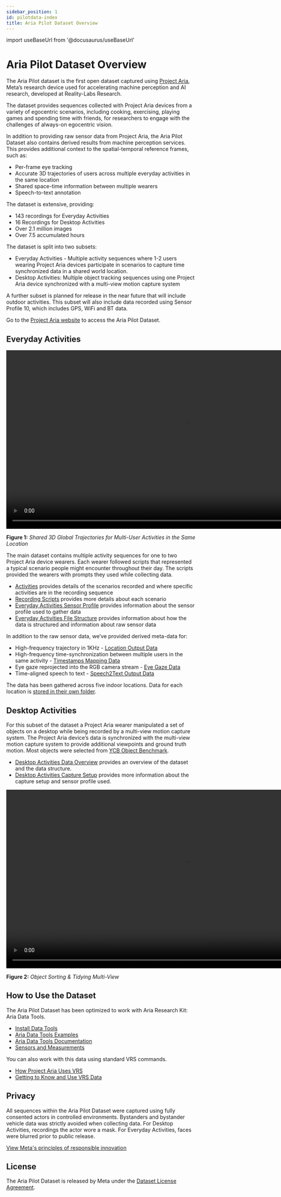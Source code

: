 ```yaml
---
sidebar_position: 1
id: pilotdata-index
title: Aria Pilot Dataset Overview
---
```

import useBaseUrl from '@docusaurus/useBaseUrl'

# Aria Pilot Dataset Overview

The Aria Pilot dataset is the first open dataset captured using [Project Aria](https://about.facebook.com/realitylabs/projectaria/), Meta’s research device used for accelerating machine perception and AI research, developed at Reality-Labs Research.

The dataset provides sequences collected with Project Aria devices from a variety of egocentric scenarios, including cooking, exercising, playing games and spending time with friends, for researchers to engage with the challenges of always-on egocentric vision.

In addition to providing raw sensor data from Project Aria, the Aria Pilot Dataset also contains derived results from machine perception services. This provides additional context to the spatial-temporal reference frames, such as:

* Per-frame eye tracking
* Accurate 3D trajectories of users across multiple everyday activities in the same location
* Shared space-time information between multiple wearers
* Speech-to-text annotation



The dataset is extensive, providing:

* 143 recordings for Everyday Activities
* 16 Recordings for Desktop Activities
* Over 2.1 million images
* Over 7.5 accumulated hours

The dataset is split into two subsets:

* Everyday Activities - Multiple activity sequences where 1-2 users wearing Project Aria devices participate in scenarios to capture time synchronized data in a shared world location.
* Desktop Activities: Multiple object tracking sequences using one Project Aria device synchronized with a multi-view motion capture system

A further subset is planned for release in the near future that will include outdoor activities. This subset will also include data recorded using Sensor Profile 10, which includes GPS, WiFi and BT data.

Go to the [Project Aria website](https://about.facebook.com/realitylabs/projectaria/datasets) to access the Aria Pilot Dataset.

## Everyday Activities

<video width="950" controls>
  <source src={useBaseUrl('video/location_all_activities.m4v')} type="video/mp4"/>
  Your browser does not support the video tag.
</video>

**Figure 1:** *Shared 3D Global Trajectories for Multi-User Activities in the Same Location*


The main dataset contains multiple activity sequences for one to two Project Aria device wearers. Each wearer followed scripts that represented a typical scenario people might encounter throughout their day. The scripts provided the wearers with prompts they used while collecting data.

* [Activities](/pilotdata/everyday/activities.md) provides details of the scenarios recorded and where specific activities are in the recording sequence
* [Recording Scripts](/pilotdata/everyday/scripts.md) provides more details about each scenario
* [Everyday Activities Sensor Profile](/pilotdata/everyday/sensor-profiles.md) provides information about the sensor profile used to gather data
* [Everyday Activities File Structure](/pilotdata/everyday/everyday.md) provides information about how the data is structured and information about raw sensor data

In addition to the raw sensor data, we’ve provided derived meta-data for:

* High-frequency trajectory in 1KHz - [Location Output Data](/pilotdata/location-output.mdx)
* High-frequency time-synchronization between multiple users in the same activity - [Timestamps Mapping Data](/pilotdata/timestamps.md)
* Eye gaze reprojected into the RGB camera stream - [Eye Gaze Data](/pilotdata/reprojected-gaze.mdx)
* Time-aligned speech to text - [Speech2Text Output Data](/pilotdata/speech2text.md)

The data has been gathered across five indoor locations. Data for each location is [stored in their own folder](/pilotdata/everyday/everyday.md).

## Desktop Activities

For this subset of the dataset a Project Aria wearer manipulated a set of objects on a desktop while being recorded by a multi-view motion capture system. The Project Aria device’s data is synchronized with the multi-view motion capture system to provide additional viewpoints and ground truth motion. Most objects were selected from [YCB Object Benchmark](https://www.ycbbenchmarks.com/).

* [Desktop Activities Data Overview](/pilotdata/desk/desktop_overview.mdx) provides an overview of the dataset and the data structure.
* [Desktop Activities Capture Setup](/pilotdata/desk/desktop_setup.md) provides more information about the capture setup and sensor profile used.


<video width="950" controls>
  <source src={useBaseUrl('video/desk_12-demo.m4v')} type="video/mp4"/>
  Your browser does not support the video tag.
</video>

**Figure 2:** *Object Sorting & Tidying Multi-View*


## How to Use the Dataset

The Aria Pilot Dataset has been optimized to work with Aria Research Kit: Aria Data Tools.

* [Install Data Tools](/install.md)
* [Aria Data Tools Examples](howto/examples.md)
* [Aria Data Tools Documentation](/overview.md)
* [Sensors and Measurements](/sensors-measurements.md)


You can also work with this data using standard VRS commands.

* [How Project Aria Uses VRS](aria-vrs.md)
* [Getting to Know and Use VRS Data](use-vrs.md)


## Privacy

All sequences within the Aria Pilot Dataset were captured using fully consented actors in controlled environments. Bystanders and bystander vehicle data was strictly avoided when collecting data. For Desktop Activities, recordings the actor wore a mask. For Everyday Activities, faces were blurred prior to public release.

[View Meta's principles of responsible innovation](https://about.facebook.com/realitylabs/responsible-innovation-principles/)


## License

The Aria Pilot Dataset is released by Meta under the [Dataset License Agreement](https://about.facebook.com/realitylabs/projectaria/pilot-dataset-privacy-policy/).

